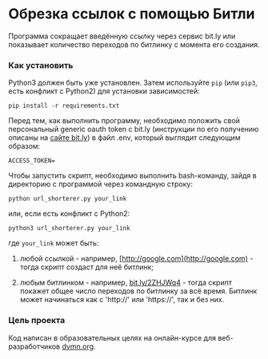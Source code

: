 # Обрезка ссылок с помощью Битли

Программа сокращает введённую ссылку через сервис bit.ly или показывает количество переходов по битлинку с момента его создания.

### Как установить

Python3 должен быть уже установлен. 
Затем используйте `pip` (или `pip3`, есть конфликт с Python2) для установки зависимостей:
```
pip install -r requirements.txt
```

Перед тем, как выполнить программу, необходимо положить свой персональный generic oauth token с bit.ly (инструкции по его получению описаны на [сайте bit.ly](https://dev.bitly.com/get_started.html)) в файл .env, который выглядит следующим образом:
```
ACCESS_TOKEN=
```

Чтобы запустить скрипт, необходимо выполнить bash-команду, зайдя в директорию с программой через командную строку:
```
python url_shorterer.py your_link
```

или, если есть конфликт с Python2:
```
python3 url_shorterer.py your_link
```

где `your_link` может быть:

1. любой ссылкой - например, [http://google.com](http://google.com) - тогда скрипт создаст для неё битлинк;

2. любым битлинком - например, [bit.ly/2ZHJWq4](http://bit.ly/2ZHJWq4) - тогда скрипт покажет общее число переходов по битлинку за всё время. Битлинк может начинаться как с 'http://' или 'https://', так и без них.

### Цель проекта

Код написан в образовательных целях на онлайн-курсе для веб-разработчиков [dvmn.org](https://dvmn.org/).
